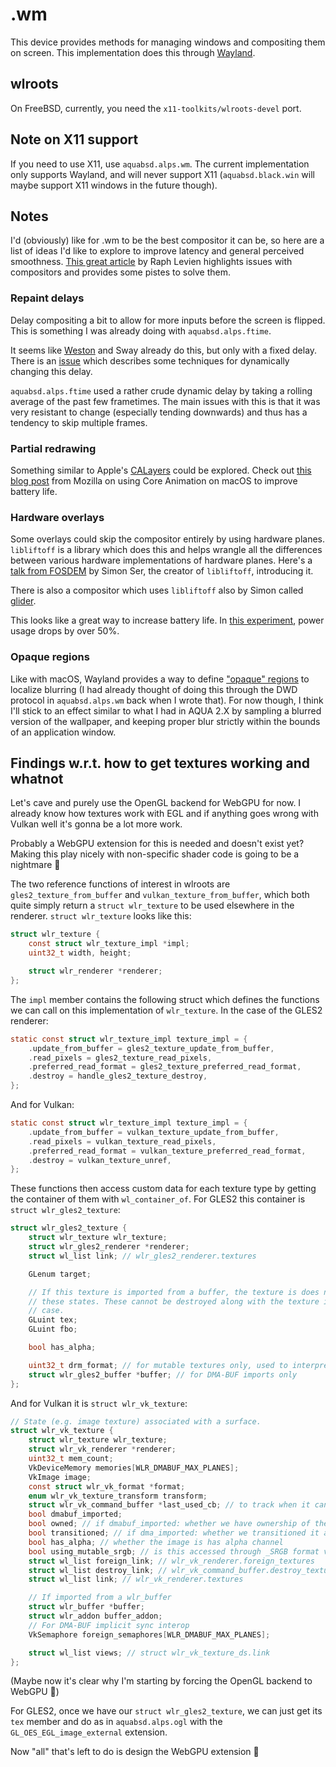 # .wm

This device provides methods for managing windows and compositing them on screen.
This implementation does this through [Wayland](https://wayland.freedesktop.org/).

## wlroots

On FreeBSD, currently, you need the `x11-toolkits/wlroots-devel` port.

## Note on X11 support

If you need to use X11, use `aquabsd.alps.wm`.
The current implementation only supports Wayland, and will never support X11 (`aquabsd.black.win` will maybe support X11 windows in the future though).

## Notes

I'd (obviously) like for .wm to be the best compositor it can be, so here are a list of ideas I'd like to explore to improve latency and general perceived smoothness.
[This great article](https://raphlinus.github.io/ui/graphics/2020/09/13/compositor-is-evil.html) by Raph Levien highlights issues with compositors and provides some pistes to solve them.

### Repaint delays

Delay compositing a bit to allow for more inputs before the screen is flipped.
This is something I was already doing with `aquabsd.alps.ftime`.

It seems like [Weston](https://www.collabora.com/about-us/blog/2015/02/12/weston-repaint-scheduling/) and Sway already do this, but only with a fixed delay.
There is an [issue](https://github.com/swaywm/sway/issues/4734) which describes some techniques for dynamically changing this delay.

`aquabsd.alps.ftime` used a rather crude dynamic delay by taking a rolling average of the past few frametimes.
The main issues with this is that it was very resistant to change (especially tending downwards) and thus has a tendency to skip multiple frames.

### Partial redrawing

Something similar to Apple's [CALayers](https://developer.apple.com/documentation/quartzcore/calayer?language=objc) could be explored.
Check out [this blog post](https://mozillagfx.wordpress.com/2019/10/22/dramatically-reduced-power-usage-in-firefox-70-on-macos-with-core-animation/) from Mozilla on using Core Animation on macOS to improve battery life.

### Hardware overlays

Some overlays could skip the compositor entirely by using hardware planes.
`libliftoff` is a library which does this and helps wrangle all the differences between various hardware implementations of hardware planes.
Here's a [talk from FOSDEM](https://archive.fosdem.org/2020/schedule/event/kms_planes/) by Simon Ser, the creator of `libliftoff`, introducing it.

There is also a compositor which uses `libliftoff` also by Simon called [glider](https://github.com/emersion/glider).

This looks like a great way to increase battery life.
In [this experiment](https://octodon.social/@emersion/103300395120210509), power usage drops by over 50%.

### Opaque regions

Like with macOS, Wayland provides a way to define ["opaque" regions](https://wayland-book.com/surfaces-in-depth/surface-regions.html) to localize blurring (I had already thought of doing this through the DWD protocol in `aquabsd.alps.wm` back when I wrote that).
For now though, I think I'll stick to an effect similar to what I had in AQUA 2.X by sampling a blurred version of the wallpaper, and keeping proper blur strictly within the bounds of an application window.

## Findings w.r.t. how to get textures working and whatnot

Let's cave and purely use the OpenGL backend for WebGPU for now.
I already know how textures work with EGL and if anything goes wrong with Vulkan well it's gonna be a lot more work.

Probably a WebGPU extension for this is needed and doesn't exist yet?
Making this play nicely with non-specific shader code is going to be a nightmare 🙂

The two reference functions of interest in wlroots are `gles2_texture_from_buffer` and `vulkan_texture_from_buffer`, which both quite simply return a `struct wlr_texture` to be used elsewhere in the renderer.
`struct wlr_texture` looks like this:

```c
struct wlr_texture {
	const struct wlr_texture_impl *impl;
	uint32_t width, height;

	struct wlr_renderer *renderer;
};
```

The `impl` member contains the following struct which defines the functions we can call on this implementation of `wlr_texture`.
In the case of the GLES2 renderer:

```c
static const struct wlr_texture_impl texture_impl = {
	.update_from_buffer = gles2_texture_update_from_buffer,
	.read_pixels = gles2_texture_read_pixels,
	.preferred_read_format = gles2_texture_preferred_read_format,
	.destroy = handle_gles2_texture_destroy,
};
```

And for Vulkan:

```c
static const struct wlr_texture_impl texture_impl = {
	.update_from_buffer = vulkan_texture_update_from_buffer,
	.read_pixels = vulkan_texture_read_pixels,
	.preferred_read_format = vulkan_texture_preferred_read_format,
	.destroy = vulkan_texture_unref,
};
```

These functions then access custom data for each texture type by getting the container of them with `wl_container_of`.
For GLES2 this container is `struct wlr_gles2_texture`:

```c
struct wlr_gles2_texture {
	struct wlr_texture wlr_texture;
	struct wlr_gles2_renderer *renderer;
	struct wl_list link; // wlr_gles2_renderer.textures

	GLenum target;

	// If this texture is imported from a buffer, the texture is does not own
	// these states. These cannot be destroyed along with the texture in this
	// case.
	GLuint tex;
	GLuint fbo;

	bool has_alpha;

	uint32_t drm_format; // for mutable textures only, used to interpret upload data
	struct wlr_gles2_buffer *buffer; // for DMA-BUF imports only
};
```

And for Vulkan it is `struct wlr_vk_texture`:

```c
// State (e.g. image texture) associated with a surface.
struct wlr_vk_texture {
	struct wlr_texture wlr_texture;
	struct wlr_vk_renderer *renderer;
	uint32_t mem_count;
	VkDeviceMemory memories[WLR_DMABUF_MAX_PLANES];
	VkImage image;
	const struct wlr_vk_format *format;
	enum wlr_vk_texture_transform transform;
	struct wlr_vk_command_buffer *last_used_cb; // to track when it can be destroyed
	bool dmabuf_imported;
	bool owned; // if dmabuf_imported: whether we have ownership of the image
	bool transitioned; // if dma_imported: whether we transitioned it away from preinit
	bool has_alpha; // whether the image is has alpha channel
	bool using_mutable_srgb; // is this accessed through _SRGB format view
	struct wl_list foreign_link; // wlr_vk_renderer.foreign_textures
	struct wl_list destroy_link; // wlr_vk_command_buffer.destroy_textures
	struct wl_list link; // wlr_vk_renderer.textures

	// If imported from a wlr_buffer
	struct wlr_buffer *buffer;
	struct wlr_addon buffer_addon;
	// For DMA-BUF implicit sync interop
	VkSemaphore foreign_semaphores[WLR_DMABUF_MAX_PLANES];

	struct wl_list views; // struct wlr_vk_texture_ds.link
};
```

(Maybe now it's clear why I'm starting by forcing the OpenGL backend to WebGPU 🙂)

For GLES2, once we have our `struct wlr_gles2_texture`, we can just get its `tex` member and do as in `aquabsd.alps.ogl` with the `GL_OES_EGL_image_external` extension.

Now "all" that's left to do is design the WebGPU extension 🥲
